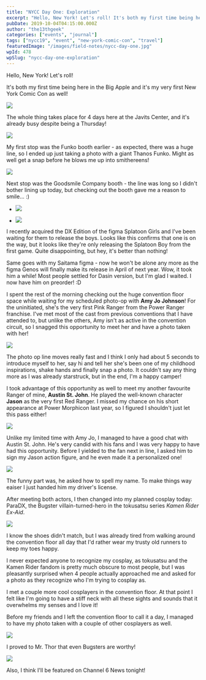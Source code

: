 ```yaml
---
title: "NYCC Day One: Exploration"
excerpt: "Hello, New York! Let's roll! It's both my first time being here in the Big Apple and it's my very first New York Comic Con as well! The whole thing takes place…"
pubDate: 2019-10-04T04:15:00.000Z
author: "the13thgeek"
categories: ["events", "journal"]
tags: ["nycc19", "event", "new-york-comic-con", "travel"]
featuredImage: "/images/field-notes/nycc-day-one.jpg"
wpId: 478
wpSlug: "nycc-day-one-exploration"
---
```


Hello, New York! Let's roll!

It's both my first time being here in the Big Apple and it's my very first New York Comic Con as well!

![](/images/field-notes/nycc-day-one.jpg)

The whole thing takes place for 4 days here at the Javits Center, and it's already busy despite being a Thursday!

![](/images/field-notes/nycc-d1-lobby.jpg)

My first stop was the Funko booth earlier - as expected, there was a huge line, so I ended up just taking a photo with a giant Thanos Funko. Might as well get a snap before he blows me up into smithereens!

![](/images/field-notes/nycc-d1-thanos.jpg)

Next stop was the Goodsmile Company booth - the line was long so I didn't bother lining up today, but checking out the booth gave me a reason to smile... :)

*   ![](/images/field-notes/nycc-d1-figma-splatoon.jpg)
    
*   ![](/images/field-notes/nycc-d1-figma-genos.jpg)
    

I recently acquired the DX Edition of the figma Splatoon Girls and I've been waiting for them to release the boys. Looks like this confirms that one is on the way, but it looks like they're only releasing the Splatoon Boy from the first game. Quite disappointing, but hey, it's better than nothing!

Same goes with my Saitama figma - now he won't be alone any more as the figma Genos will finally make its release in April of next year. Wow, it took him a while! Most people settled for Dasin version, but I'm glad I waited. I now have him on preorder! :D

I spent the rest of the morning checking out the huge convention floor space while waiting for my scheduled photo-op with **Amy Jo Johnson**! For the uninitiated, she's the very first Pink Ranger from the Power Ranger franchise. I've met most of the cast from previous conventions that I have attended to, but unlike the others, Amy isn't as active in the convention circuit, so I snagged this opportunity to meet her and have a photo taken with her!

![](/images/field-notes/nycc-d1-ajj.jpg)

The photo op line moves really fast and I think I only had about 5 seconds to introduce myself to her, say hi and tell her she's been one of my childhood inspirations, shake hands and finally snap a photo. It couldn't say any thing more as I was already starstruck, but in the end, I'm a happy camper!

I took advantage of this opportunity as well to meet my another favourite Ranger of mine, **Austin St. John**. He played the well-known character **Jason** as the very first Red Ranger. I missed my chance on his short appearance at Power Morphicon last year, so I figured I shouldn't just let this pass either!

![](/images/field-notes/nycc-d1-asj.jpg)

Unlike my limited time with Amy Jo, I managed to have a good chat with Austin St. John. He's very candid with his fans and I was very happy to have had this opportunity. Before I yielded to the fan next in line, I asked him to sign my Jason action figure, and he even made it a personalized one!

![](/images/field-notes/nycc-d1-asj-autograph.jpg)

The funny part was, he asked how to spell my name. To make things way eaiser I just handed him my driver's license.

After meeting both actors, I then changed into my planned cosplay today: ParaDX, the Bugster villain-turned-hero in the tokusatsu series _Kamen Rider Ex-Aid_.

![](/images/field-notes/nycc-d1-cosplay.jpg)

I know the shoes didn't match, but I was already tired from walking around the convention floor all day that I'd rather wear my trusty old runners to keep my toes happy.

I never expected anyone to recognize my cosplay, as tokusatsu and the Kamen Rider fandom is pretty much obscure to most people, but I was pleasantly surprised when 4 people actually approached me and asked for a photo as they recognize who I'm trying to cosplay as.

I met a couple more cool cosplayers in the convention floor. At that point I felt like I'm going to have a stiff neck with all these sights and sounds that it overwhelms my senses and I love it!

Before my friends and I left the convention floor to call it a day, I managed to have my photo taken with a couple of other cosplayers as well.

![](/images/field-notes/nycc-d1-thor.jpg)

I proved to Mr. Thor that even Bugsters are worthy!

![](/images/field-notes/nycc-d1-apriloneil.jpg)

Also, I think I'll be featured on Channel 6 News tonight!